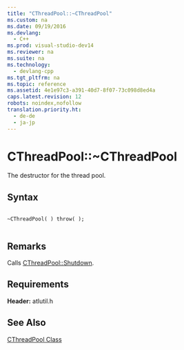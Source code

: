 ```yaml
---
title: "CThreadPool::~CThreadPool"
ms.custom: na
ms.date: 09/19/2016
ms.devlang: 
  - C++
ms.prod: visual-studio-dev14
ms.reviewer: na
ms.suite: na
ms.technology: 
  - devlang-cpp
ms.tgt_pltfrm: na
ms.topic: reference
ms.assetid: 4e1e97c3-a391-40d7-8f07-73c098d8ed4a
caps.latest.revision: 12
robots: noindex,nofollow
translation.priority.ht: 
  - de-de
  - ja-jp
---
```

# CThreadPool::~CThreadPool
The destructor for the thread pool.  
  
## Syntax  
  
```  
  
~CThreadPool( ) throw( );  
  
```  
  
## Remarks  
 Calls [CThreadPool::Shutdown](../vs140/CThreadPool--Shutdown.md).  
  
## Requirements  
 **Header:** atlutil.h  
  
## See Also  
 [CThreadPool Class](../vs140/CThreadPool-Class.md)